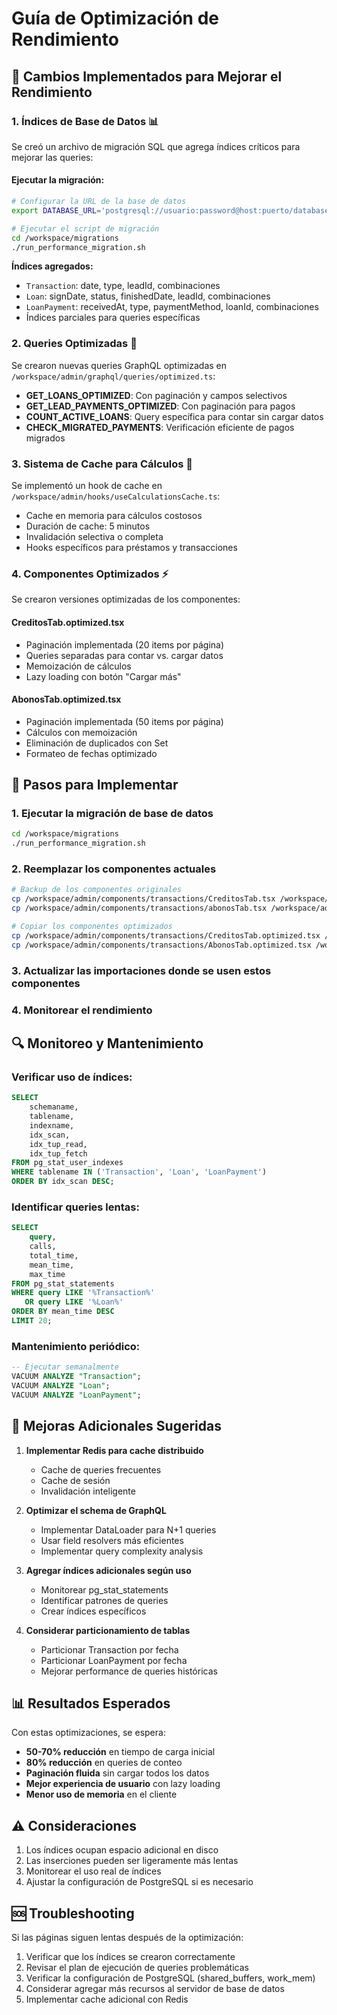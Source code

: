 # Guía de Optimización de Rendimiento

## 🚀 Cambios Implementados para Mejorar el Rendimiento

### 1. **Índices de Base de Datos** 📊

Se creó un archivo de migración SQL que agrega índices críticos para mejorar las queries:

#### Ejecutar la migración:
```bash
# Configurar la URL de la base de datos
export DATABASE_URL='postgresql://usuario:password@host:puerto/database'

# Ejecutar el script de migración
cd /workspace/migrations
./run_performance_migration.sh
```

**Índices agregados:**
- `Transaction`: date, type, leadId, combinaciones
- `Loan`: signDate, status, finishedDate, leadId, combinaciones
- `LoanPayment`: receivedAt, type, paymentMethod, loanId, combinaciones
- Índices parciales para queries específicas

### 2. **Queries Optimizadas** 🎯

Se crearon nuevas queries GraphQL optimizadas en `/workspace/admin/graphql/queries/optimized.ts`:

- **GET_LOANS_OPTIMIZED**: Con paginación y campos selectivos
- **GET_LEAD_PAYMENTS_OPTIMIZED**: Con paginación para pagos
- **COUNT_ACTIVE_LOANS**: Query específica para contar sin cargar datos
- **CHECK_MIGRATED_PAYMENTS**: Verificación eficiente de pagos migrados

### 3. **Sistema de Cache para Cálculos** 💾

Se implementó un hook de cache en `/workspace/admin/hooks/useCalculationsCache.ts`:

- Cache en memoria para cálculos costosos
- Duración de cache: 5 minutos
- Invalidación selectiva o completa
- Hooks específicos para préstamos y transacciones

### 4. **Componentes Optimizados** ⚡

Se crearon versiones optimizadas de los componentes:

#### CreditosTab.optimized.tsx
- Paginación implementada (20 items por página)
- Queries separadas para contar vs. cargar datos
- Memoización de cálculos
- Lazy loading con botón "Cargar más"

#### AbonosTab.optimized.tsx
- Paginación implementada (50 items por página)
- Cálculos con memoización
- Eliminación de duplicados con Set
- Formateo de fechas optimizado

## 📝 Pasos para Implementar

### 1. Ejecutar la migración de base de datos
```bash
cd /workspace/migrations
./run_performance_migration.sh
```

### 2. Reemplazar los componentes actuales

```bash
# Backup de los componentes originales
cp /workspace/admin/components/transactions/CreditosTab.tsx /workspace/admin/components/transactions/CreditosTab.backup.tsx
cp /workspace/admin/components/transactions/abonosTab.tsx /workspace/admin/components/transactions/abonosTab.backup.tsx

# Copiar los componentes optimizados
cp /workspace/admin/components/transactions/CreditosTab.optimized.tsx /workspace/admin/components/transactions/CreditosTab.tsx
cp /workspace/admin/components/transactions/AbonosTab.optimized.tsx /workspace/admin/components/transactions/abonosTab.tsx
```

### 3. Actualizar las importaciones donde se usen estos componentes

### 4. Monitorear el rendimiento

## 🔍 Monitoreo y Mantenimiento

### Verificar uso de índices:
```sql
SELECT 
    schemaname,
    tablename,
    indexname,
    idx_scan,
    idx_tup_read,
    idx_tup_fetch
FROM pg_stat_user_indexes
WHERE tablename IN ('Transaction', 'Loan', 'LoanPayment')
ORDER BY idx_scan DESC;
```

### Identificar queries lentas:
```sql
SELECT 
    query,
    calls,
    total_time,
    mean_time,
    max_time
FROM pg_stat_statements
WHERE query LIKE '%Transaction%' 
   OR query LIKE '%Loan%'
ORDER BY mean_time DESC
LIMIT 20;
```

### Mantenimiento periódico:
```sql
-- Ejecutar semanalmente
VACUUM ANALYZE "Transaction";
VACUUM ANALYZE "Loan";
VACUUM ANALYZE "LoanPayment";
```

## 🎯 Mejoras Adicionales Sugeridas

1. **Implementar Redis para cache distribuido**
   - Cache de queries frecuentes
   - Cache de sesión
   - Invalidación inteligente

2. **Optimizar el schema de GraphQL**
   - Implementar DataLoader para N+1 queries
   - Usar field resolvers más eficientes
   - Implementar query complexity analysis

3. **Agregar índices adicionales según uso**
   - Monitorear pg_stat_statements
   - Identificar patrones de queries
   - Crear índices específicos

4. **Considerar particionamiento de tablas**
   - Particionar Transaction por fecha
   - Particionar LoanPayment por fecha
   - Mejorar performance de queries históricas

## 📊 Resultados Esperados

Con estas optimizaciones, se espera:
- **50-70% reducción** en tiempo de carga inicial
- **80% reducción** en queries de conteo
- **Paginación fluida** sin cargar todos los datos
- **Mejor experiencia de usuario** con lazy loading
- **Menor uso de memoria** en el cliente

## ⚠️ Consideraciones

1. Los índices ocupan espacio adicional en disco
2. Las inserciones pueden ser ligeramente más lentas
3. Monitorear el uso real de índices
4. Ajustar la configuración de PostgreSQL si es necesario

## 🆘 Troubleshooting

Si las páginas siguen lentas después de la optimización:

1. Verificar que los índices se crearon correctamente
2. Revisar el plan de ejecución de queries problemáticas
3. Verificar la configuración de PostgreSQL (shared_buffers, work_mem)
4. Considerar agregar más recursos al servidor de base de datos
5. Implementar cache adicional con Redis